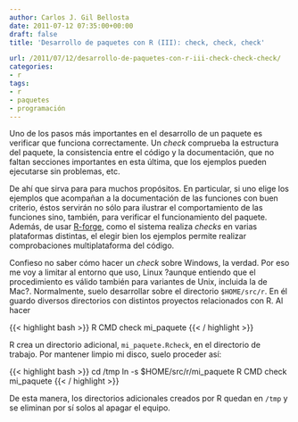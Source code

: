 ```yaml
---
author: Carlos J. Gil Bellosta
date: 2011-07-12 07:35:00+00:00
draft: false
title: 'Desarrollo de paquetes con R (III): check, check, check'

url: /2011/07/12/desarrollo-de-paquetes-con-r-iii-check-check-check/
categories:
- r
tags:
- r
- paquetes
- programación
---
```


Uno de los pasos más importantes en el desarrollo de un paquete es verificar que funciona correctamente. Un _check_ comprueba la estructura del paquete, la consistencia entre el código y la documentación, que no faltan secciones importantes en esta última, que los ejemplos pueden ejecutarse sin problemas, etc.

De ahí que sirva para para muchos propósitos. En particular, si uno elige los ejemplos que acompañan a la documentación de las funciones con buen criterio, éstos servirán no sólo para ilustrar el comportamiento de las funciones sino, también, para verificar el funcionamiento del paquete. Además, de usar [R-forge](http://r-forge.r-project.org), como el sistema realiza _checks_ en varias plataformas distintas, el elegir bien los ejemplos permite realizar comprobaciones multiplataforma del código.

Confieso no saber cómo hacer un _check_ sobre Windows, la verdad. Por eso me voy a limitar al entorno que uso, Linux ?aunque entiendo que el procedimiento es válido también para variantes de Unix, incluida la de Mac?. Normalmente, suelo desarrollar sobre el directorio `$HOME/src/r`. En él guardo diversos directorios con distintos proyectos relacionados con R. Al hacer



{{< highlight bash >}}
R CMD check mi_paquete
{{< / highlight >}}



R crea un directorio adicional, `mi_paquete.Rcheck`, en el directorio de trabajo. Por mantener limpio mi disco, suelo proceder así:


{{< highlight bash >}}
cd /tmp
ln -s $HOME/src/r/mi_paquete
R CMD check mi_paquete
{{< / highlight >}}


De esta manera, los directorios adicionales creados por R quedan en `/tmp` y se eliminan por sí solos al apagar el equipo.


